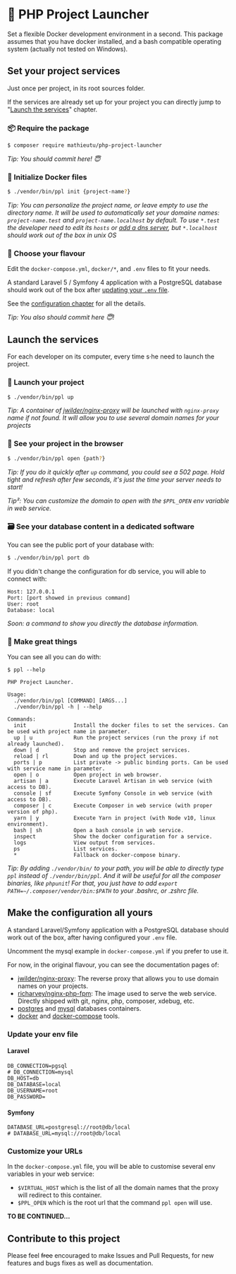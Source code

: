 # 🚀 PHP Project Launcher

Set a flexible Docker development environment in a second.
This package assumes that you have docker installed, and a bash compatible operating system (actually not tested on Windows). 

## Set your project services
Just once per project, in its root sources folder.

If the services are already set up for your project you can directly jump to "[Launch the services](#launch-the-services)" chapter.

### 📦 Require the package
```sh
$ composer require mathieutu/php-project-launcher
```

*Tip: You should commit here! 😇*

### 🐳 Initialize Docker files
```sh
$ ./vendor/bin/ppl init {project-name?}
```
*Tip: You can personalize the project name, or leave empty to use the directory name. It will be used to automatically set your domaine names: `project-name.test` and `project-name.localhost` by default. To use `*.test` the developer need to edit its `hosts` or [add a dns server](https://medium.com/@narakuw/brew-install-dnsmasq-in-macos-sierra-26021c824be8), but `*.localhost` should work out of the box in unix OS*

### 📝 Choose your flavour

Edit the `docker-compose.yml`, `docker/*`, and `.env` files to fit your needs.

A standard Laravel 5 / Symfony 4 application with a PostgreSQL database should work out of the box after [updating your `.env` file](#update-your-env-file).  

See the [configuration chapter](#make-the-configuration-all-yours) for all the details.

*Tip: You also should commit here 😇!*

## Launch the services
For each developer on its computer, every time s‧he need to launch the project.

### 🚀 Launch your project
```sh
$ ./vendor/bin/ppl up

```
*Tip: A container of [jwilder/nginx-proxy](https://github.com/jwilder/nginx-proxy) will be launched with `nginx-proxy` name if not found. It will allow you to use several domain names for your projects*

### 🤩 See your project in the browser
```sh
$ ./vendor/bin/ppl open {path?}

```
*Tip: If you do it quickly after `up` command, you could see a 502 page. Hold tight and refresh after few seconds, it's just the time your server needs to start!*

*Tip²: You can customize the domain to open with the `$PPL_OPEN` env variable in web service.*

### 🗃 See your database content in a dedicated software
You can see the public port of your database with:
```sh
$ ./vendor/bin/ppl port db
```

If you didn't change the configuration for db service, you will able to connect with:
```
Host: 127.0.0.1
Port: [port showed in previous command]
User: root
Database: local
```
*Soon: a command to show you directly the database information.*

### 🎉 Make great things

You can see all you can do with:

```text
$ ppl --help

PHP Project Launcher.

Usage:
  ./vendor/bin/ppl [COMMAND] [ARGS...]
  ./vendor/bin/ppl -h | --help

Commands:
  init               Install the docker files to set the services. Can be used with project name in parameter.
  up | u             Run the project services (run the proxy if not already launched).
  down | d           Stop and remove the project services.
  reload | rl        Down and up the project services.
  ports | p          List private -> public binding ports. Can be used with service name in parameter.
  open | o           Open project in web browser.
  artisan | a        Execute Laravel Artisan in web service (with access to DB).
  console | sf       Execute Symfony Console in web service (with access to DB).
  composer | c       Execute Composer in web service (with proper version of php).
  yarn | y           Execute Yarn in project (with Node v10, linux environment).
  bash | sh          Open a bash console in web service.
  inspect            Show the docker configuration for a service.
  logs               View output from services.
  ps                 List services.
  *                  Fallback on docker-compose binary.

```

*Tip: By adding `./vendor/bin/` to your path, you will be able to directly type `ppl` instead of `./vendor/bin/ppl`. And it will be useful for all the composer binaries, like `phpunit`! For that, you just have to add `export PATH=∼/.composer/vendor/bin:$PATH` to your .bashrc, or .zshrc file.*


## Make the configuration all yours

A standard Laravel/Symfony application with a PostgreSQL database should work out of the box, after having configured your `.env` file.

Uncomment the mysql example in `docker-compose.yml` if you prefer to use it.

For now, in the original flavour, you can see the documentation pages of:

- [jwilder/nginx-proxy](https://hub.docker.com/r/jwilder/nginx-proxy/): The reverse proxy that allows you to use domain names on your projects.
- [richarvey/nginx-php-fpm](https://hub.docker.com/r/richarvey/nginx-php-fpm/): The image used to serve the web service. Directly shipped with git, nginx, php, composer, xdebug, etc.
- [postgres](https://hub.docker.com/_/postgres/) and [mysql](https://hub.docker.com/_/mysql/) databases containers.
- [docker](https://docs.docker.com/get-started/) and [docker-compose](https://docs.docker.com/compose/overview/) tools.


### Update your env file

#### Laravel
```env
DB_CONNECTION=pgsql
# DB_CONNECTION=mysql
DB_HOST=db
DB_DATABASE=local
DB_USERNAME=root
DB_PASSWORD=
```
#### Symfony
```env
DATABASE_URL=postgresql://root@db/local
# DATABASE_URL=mysql://root@db/local
```

### Customize your URLs
In the `docker-compose.yml` file, you will be able to customise several env variables in your web service:
- `$VIRTUAL_HOST` which is the list of all the domain names that the proxy will redirect to this container.
- `$PPL_OPEN` which is the root url that the command `ppl open` will use.


**TO BE CONTINUED...**

## Contribute to this project

Please feel ~~free~~ encouraged to make Issues and Pull Requests, for new features and bugs fixes as well as documentation. 
